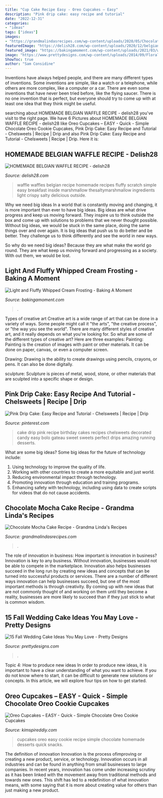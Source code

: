 ```yaml
---
title: "Cup Cake Recipe Easy - Oreo Cupcakes – Easy"
description: "Pink drip cake: easy recipe and tutorial"
date: "2022-12-31"
categories:
- "ideas"
tags: ["ideas"]
images:
- "https://grandmalindasrecipes.com/wp-content/uploads/2020/05/Chocolate-Mocha-Cake-Recipe.jpg"
featuredImage: "https://delish28.com/wp-content/uploads/2020/12/belgian-waffles1.jpg"
featured_image: "https://bakingamoment.com/wp-content/uploads/2021/03/whipped-cream-frosting-ws.jpg"
image: "https://www.prettydesigns.com/wp-content/uploads/2014/09/Floral-Wedding-Cake.jpg"
ShowToc: true
author: "Sam Considine"
---
```



Inventions have always helped people, and there are many different types of inventions. Some inventions are simple, like a watch or a telephone, while others are more complex, like a computer or a car. There are even some inventions that have never been tried before, like the flying saucer. There is no one invention that is perfect, but everyone should try to come up with at least one idea that they think might be useful.

	

		
searching about HOMEMADE BELGIAN WAFFLE RECIPE - delish28 you've visit to the right page. We have 6 Pictures about HOMEMADE BELGIAN WAFFLE RECIPE - delish28 like Oreo Cupcakes – EASY - Quick - Simple Chocolate Oreo Cookie Cupcakes, Pink Drip Cake: Easy Recipe and Tutorial - Chelsweets | Recipe | Drip and also Pink Drip Cake: Easy Recipe and Tutorial - Chelsweets | Recipe | Drip. Here it is:
		
    
## HOMEMADE BELGIAN WAFFLE RECIPE - Delish28

<img loading=lazy src="https://delish28.com/wp-content/uploads/2020/12/belgian-waffles1.jpg" onerror="this.onerror=null;this.src='https://tse1.mm.bing.net/th?id=OIP.B8jyDTxA-3T0iAka3AAlPgHaLH&amp;pid=15.1';" alt="HOMEMADE BELGIAN WAFFLE RECIPE - delish28">

_Source: delish28.com_

>waffle waffles belgian recipe homemade recipes fluffy scratch simple easy breakfast inside marshmallow thesaltymarshmallow ingredients light crispy salty delicious outside. 

	

Why we need big ideas
In a world that is constantly moving and changing, it is more important than ever to have big ideas. Big ideas are what drive progress and keep us moving forward. They inspire us to think outside the box and come up with solutions to problems that we never thought possible.
Without big ideas, we would be stuck in the same place, doing the same things over and over again. It is big ideas that push us to do better and be better. They challenge us to think differently and see the world in new ways.

So why do we need big ideas? Because they are what make the world go round. They are what keep us moving forward and progressing as a society. With out them, we would be lost.

    
## Light And Fluffy Whipped Cream Frosting - Baking A Moment

<img loading=lazy src="https://bakingamoment.com/wp-content/uploads/2021/03/whipped-cream-frosting-ws.jpg" onerror="this.onerror=null;this.src='https://tse1.mm.bing.net/th?id=OIP.fre3kpxDgL1m3Pgna1UvfwHaJ4&amp;pid=15.1';" alt="Light and Fluffy Whipped Cream Frosting - Baking A Moment">

_Source: bakingamoment.com_

>. 

	

Types of creative art
Creative art is a wide range of art that can be done in a variety of ways. Some people might call it "the arts", "the creative process", or "the way you see the world". There are many different styles of creative art, and it really depends on what you're looking for. So what are some of the different types of creative art? Here are three examples: 
Painting: Painting is the creation of images with paint or other materials. It can be done on paper, canvas, or even a computer screen.

Drawing: Drawing is the ability to create drawings using pencils, crayons, or pens. It can also be done digitally.

 sculpture: Sculpture is pieces of metal, wood, stone, or other materials that are sculpted into a specific shape or design.

    
## Pink Drip Cake: Easy Recipe And Tutorial - Chelsweets | Recipe | Drip

<img loading=lazy src="https://i.pinimg.com/736x/79/de/b8/79deb8b8cb61f44a728d11468f94ddc4.jpg" onerror="this.onerror=null;this.src='https://tse3.mm.bing.net/th?id=OIP.abfFx-oU-o8O637GqJHomgHaLH&amp;pid=15.1';" alt="Pink Drip Cake: Easy Recipe and Tutorial - Chelsweets | Recipe | Drip">

_Source: pinterest.com_

>cake drip pink recipe birthday cakes recipes chelsweets decorated candy easy bolo gateau sweet sweets perfect drips amazing running desserts. 

	

What are some big ideas?
Some big ideas for the future of technology include: 
1. Using technology to improve the quality of life. 
2. Working with other countries to create a more equitable and just world. 
3. Reducing environmental impact through technology. 
4. Promoting innovation through education and training programs. 
5. Enhancing safety with technology, including using data to create scripts for videos that do not cause accidents.

    
## Chocolate Mocha Cake Recipe - Grandma Linda&#039;s Recipes

<img loading=lazy src="https://grandmalindasrecipes.com/wp-content/uploads/2020/05/Chocolate-Mocha-Cake-Recipe.jpg" onerror="this.onerror=null;this.src='https://tse2.mm.bing.net/th?id=OIP.NhoRW4VOfeBeYN-a6nnGkgHaLH&amp;pid=15.1';" alt="Chocolate Mocha Cake Recipe - Grandma Linda&#039;s Recipes">

_Source: grandmalindasrecipes.com_

>. 

	

The role of innovation in business: How important is innovation in business?
Innovation is key to any business. Without innovation, businesses would not be able to compete in the marketplace. Innovation also helps businesses succeed in the long run by creating new ideas and concepts that can be turned into successful products or services. There are a number of different ways innovation can help businesses succeed, but one of the most important methods is through creativity. By coming up with new ideas that are not commonly thought of and working on them until they become a reality, businesses are more likely to succeed than if they just stick to what is common wisdom.

    
## 15 Fall Wedding Cake Ideas You May Love - Pretty Designs

<img loading=lazy src="https://www.prettydesigns.com/wp-content/uploads/2014/09/Floral-Wedding-Cake.jpg" onerror="this.onerror=null;this.src='https://tse4.mm.bing.net/th?id=OIP.8IqKyKAZfJluuyp3lxQ7xgHaLD&amp;pid=15.1';" alt="15 Fall Wedding Cake Ideas You May Love - Pretty Designs">

_Source: prettydesigns.com_

>. 

	

Topic 4: How to produce new ideas
In order to produce new ideas, it is important to have a clear understanding of what you want to achieve. If you do not know where to start, it can be difficult to generate new solutions or concepts. In this article, we will explore four tips on how to get started.

    
## Oreo Cupcakes – EASY - Quick - Simple Chocolate Oreo Cookie Cupcakes

<img loading=lazy src="https://kimspireddiy.com/wp-content/uploads/2020/04/oreo-cupcakes-3.jpg" onerror="this.onerror=null;this.src='https://tse1.mm.bing.net/th?id=OIP.4-X5z-jENG5Z9nqUyRgF4gHaLH&amp;pid=15.1';" alt="Oreo Cupcakes – EASY - Quick - Simple Chocolate Oreo Cookie Cupcakes">

_Source: kimspireddiy.com_

>cupcakes oreo easy cookie recipe simple chocolate homemade desserts quick snacks. 

	

The definition of innovation
Innovation is the process ofimproving or creating a new product, service, or technology. Innovation occurs in all industries and can be found in anything from small businesses to large companies. In recent years, innovation has come under increasing scrutiny as it has been linked with the movement away from traditional methods and towards new ones. This shift has led to a redefinition of what innovation means, with some saying that it is more about creating value for others than just making a new product.

